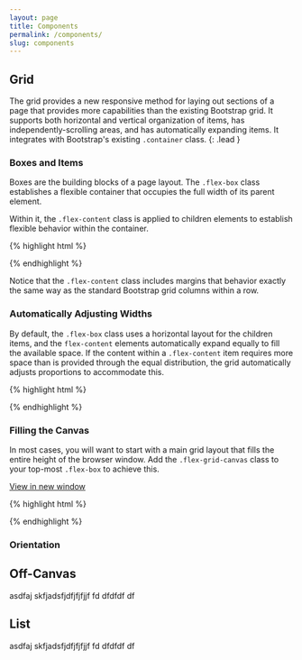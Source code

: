 ```yaml
---
layout: page
title: Components
permalink: /components/
slug: components
---
```


## Grid

The grid provides a new responsive method for laying out sections of a page
that provides more capabilities than the existing Bootstrap grid. It supports
both horizontal and vertical organization of items, has independently-scrolling
areas, and has automatically expanding items. It integrates with Bootstrap's
existing `.container` class.
{: .lead }

### Boxes and Items

Boxes are the building blocks of a page layout. The `.flex-box` class
establishes a flexible container that occupies the full width of its
parent element.

Within it, the `.flex-content` class is
applied to children elements to establish flexible behavior within the
container.

<div class="docs-example">
  <div class="flex-box">
    <div class="flex-content"></div>
    <div class="flex-content"></div>
  </div>
</div>

{% highlight html %}
<div class="flex-box">
  <div class="flex-content"></div>
  <div class="flex-content"></div>
</div>
{% endhighlight %}

Notice that the `.flex-content` class includes margins that behavior exactly
the same way as the standard Bootstrap grid columns within a row.

### Automatically Adjusting Widths

By default, the `.flex-box` class uses a horizontal layout for the children
items, and the `flex-content` elements automatically expand equally to fill
the available space. If the content within a `.flex-content` item requires
more space than is provided through the equal distribution, the grid
automatically adjusts proportions to accommodate this.

<div class="docs-example">
  <div class="flex-box">
    <div class="flex-content"></div>
    <div class="flex-content" style="min-width: 400px;"></div>
    </div>
</div>

{% highlight html %}
<div class="flex-box">
  <div class="flex-content"></div>
  <div class="flex-content" style="min-width: 400px;"></div>
</div>
{% endhighlight %}

### Filling the Canvas

In most cases, you will want to start with a main grid layout that fills
the entire height of the browser window. Add the `.flex-grid-canvas` class
to your top-most `.flex-box` to achieve this.

<div class="docs-example">
  <a class="btn btn-default" href="/ex-flex-box-canvas" target="&#95;blank">View in new window</a>
</div>

{% highlight html %}
<div class="flex-box flex-box-canvas">
  <div class="flex-content"></div>
  <div class="flex-content"></div>
</div>
{% endhighlight %}

### Orientation



## Off-Canvas

asdfaj skfjadsfjdfjfjfjjf  fd dfdfdf df

## List

asdfaj skfjadsfjdfjfjfjjf  fd dfdfdf df
